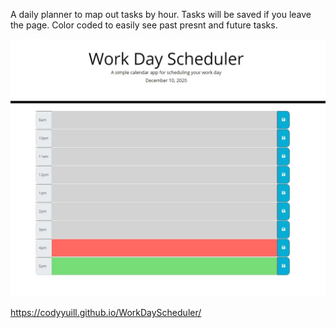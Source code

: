A daily planner to map out tasks by hour. Tasks will be saved if you leave the page. Color coded to easily see past presnt and future tasks. 

![screenshot](screenshot.jpg)

https://codyyuill.github.io/WorkDayScheduler/